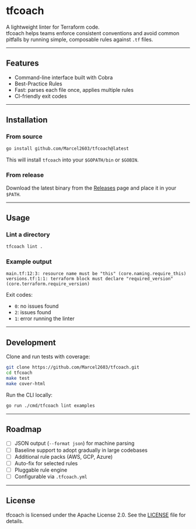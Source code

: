 # tfcoach

A lightweight linter for Terraform code.  
tfcoach helps teams enforce consistent conventions and avoid common pitfalls by running simple, composable rules against
`.tf` files.

---

## Features

- Command-line interface built with Cobra
- Best-Practice Rules
- Fast: parses each file once, applies multiple rules
- CI-friendly exit codes

---

## Installation

### From source

```bash
go install github.com/Marcel2603/tfcoach@latest
```

This will install `tfcoach` into your `$GOPATH/bin` or `$GOBIN`.

### From release

Download the latest binary from the [Releases](https://github.com/Marcel2603/tfcoach/releases) page and place it in your
`$PATH`.

---

## Usage

### Lint a directory

```bash
tfcoach lint .
```

### Example output

```
main.tf:12:3: resource name must be "this" (core.naming.require_this)
versions.tf:1:1: terraform block must declare "required_version" (core.terraform.require_version)
```

Exit codes:

- `0`: no issues found
- `2`: issues found
- `1`: error running the linter

---

## Development

Clone and run tests with coverage:

```bash
git clone https://github.com/Marcel2603/tfcoach.git
cd tfcoach
make test
make cover-html
```

Run the CLI locally:

```bash
go run ./cmd/tfcoach lint examples
```

---

## Roadmap

- [ ] JSON output (`--format json`) for machine parsing
- [ ] Baseline support to adopt gradually in large codebases
- [ ] Additional rule packs (AWS, GCP, Azure)
- [ ] Auto-fix for selected rules
- [ ] Pluggable rule engine
- [ ] Configurable via `.tfcoach.yml`

---

## License

tfcoach is licensed under the Apache License 2.0. See the [LICENSE](LICENSE) file for details.
